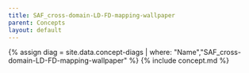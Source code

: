 ```yaml
---
title: SAF_cross-domain-LD-FD-mapping-wallpaper
parent: Concepts
layout: default
---
```

{% assign diag = site.data.concept-diags | where: "Name","SAF_cross-domain-LD-FD-mapping-wallpaper" %}
{% include concept.md %}